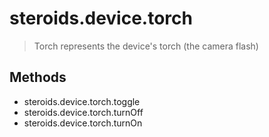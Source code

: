 steroids.device.torch
=====================

  > Torch represents the device's torch (the camera flash)


Methods
-------
 - steroids.device.torch.toggle
 - steroids.device.torch.turnOff
 - steroids.device.torch.turnOn
